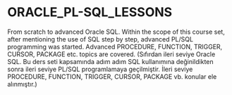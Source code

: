 # ORACLE_PL-SQL_LESSONS
 From scratch to advanced Oracle SQL. Within the scope of this course set, after mentioning the use of SQL step by step, advanced PL/SQL programming was started. Advanced PROCEDURE, FUNCTION, TRIGGER, CURSOR, PACKAGE etc. topics are covered. (Sıfırdan ileri seviye Oracle SQL. Bu ders seti kapsamında adım adım SQL kullanımına değinildikten sonra ileri seviye PL/SQL programlamaya geçilmiştir. İleri seviye PROCEDURE, FUNCTION, TRIGGER, CURSOR, PACKAGE vb. konular ele alınmıştır.)
